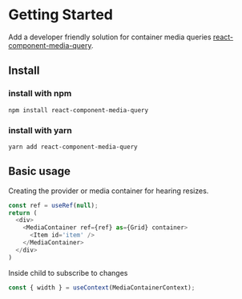# Getting Started

Add a developer friendly solution for container media queries [react-component-media-query](https://github.com/jav-ram/react-component-media-query).

## Install

### install with npm
```
npm install react-component-media-query
```

### install with yarn
```
yarn add react-component-media-query
```

## Basic usage

Creating the provider or media container for hearing resizes.

```javascript
const ref = useRef(null);
return (
  <div>
    <MediaContainer ref={ref} as={Grid} container>
      <Item id='item' />
    </MediaContainer>
  </div>
)
```

Inside child to subscribe to changes

```javascript
const { width } = useContext(MediaContainerContext);
```
